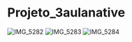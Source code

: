 # Projeto_3aulanative
![IMG_5282](https://user-images.githubusercontent.com/88466608/206062569-92aec95c-a6ec-4a86-8fb1-60aed9495d51.PNG)
![IMG_5283](https://user-images.githubusercontent.com/88466608/206062584-3b88bc36-0168-4f18-be16-19d2b0dbaf00.PNG)
![IMG_5284](https://user-images.githubusercontent.com/88466608/206062594-d290da6f-1769-4695-b2b3-93b43c94c70d.PNG)
